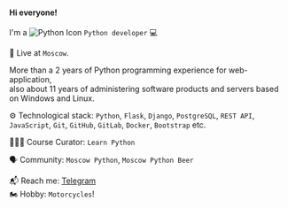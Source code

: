 #### Hi everyone!

I'm a ![Python Icon](https://img.icons8.com/ios/24/000000/python.png) `Python developer` 💻

🌆 Live at `Moscow`.

More than a 2 years of Python programming experience for web-application, <br />
also about 11 years of administering software products and servers based on Windows and Linux.

⚙️ Technological stack: `Python`, `Flask`, `Django`, `PostgreSQL`, `REST API`, `JavaScript`, `Git`, `GitHub`, `GitLab`, `Docker`, `Bootstrap` etc.

👨🏻‍🎓 Course Curator: `Learn Python`

🗣 Community: `Moscow Python`, `Moscow Python Beer`

📬 Reach me: [Telegram](https://t.me/n05tr0m0)<br />
🏍 Hobby: `Motorcycles`!
